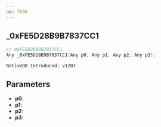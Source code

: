 ```yaml
---
ns: TASK
---
```

## _0xFE5D28B9B7837CC1

```c
// 0xFE5D28B9B7837CC1
Any _0xFE5D28B9B7837CC1(Any p0, Any p1, Any p2, Any p3);
```

```
NativeDB Introduced: v1207
```

## Parameters
* **p0**:
* **p1**:
* **p2**:
* **p3**:
